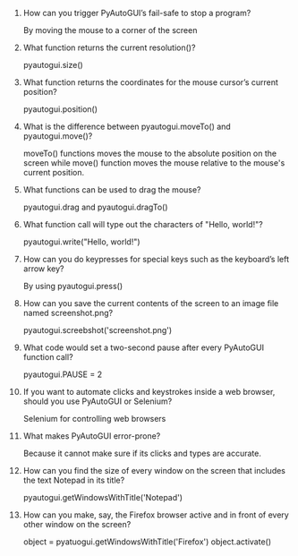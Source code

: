 1. How can you trigger PyAutoGUI’s fail-safe to stop a program?

	By moving the mouse to a corner of the screen

2. What function returns the current resolution()?

	pyautogui.size()

3. What function returns the coordinates for the mouse cursor’s current position?

	pyautogui.position()

4. What is the difference between pyautogui.moveTo() and pyautogui.move()?

	moveTo() functions moves the mouse to the absolute position on the screen while move() function moves the mouse relative to the mouse's current position.

5. What functions can be used to drag the mouse?

	pyautogui.drag and pyautogui.dragTo()

6. What function call will type out the characters of "Hello, world!"?

	pyautogui.write("Hello, world!")

7. How can you do keypresses for special keys such as the keyboard’s left arrow key?

	By using pyautogui.press()

8. How can you save the current contents of the screen to an image file named screenshot.png?

	pyautogui.screebshot('screenshot.png')

9. What code would set a two-second pause after every PyAutoGUI function call?

	pyautogui.PAUSE = 2

10. If you want to automate clicks and keystrokes inside a web browser, should you use PyAutoGUI or Selenium?

	Selenium for controlling web browsers

11. What makes PyAutoGUI error-prone?

	Because it cannot make sure if its clicks and types are accurate.

12. How can you find the size of every window on the screen that includes the text Notepad in its title?

	pyautogui.getWindowsWithTitle('Notepad')

13. How can you make, say, the Firefox browser active and in front of every other window on the screen?

	object = pyatuogui.getWindowsWithTitle('Firefox')
	object.activate()

	


